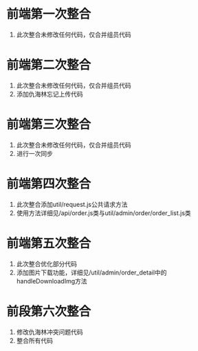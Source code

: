 # 前端第一次整合
1. 此次整合未修改任何代码，仅合并组员代码

# 前端第二次整合
1. 此次整合未修改任何代码，仅合并组员代码
2. 添加仇海林忘记上传代码

# 前端第三次整合
1. 此次整合未修改任何代码，仅合并组员代码
2. 进行一次同步

# 前端第四次整合

1. 此次整合添加util/request.js公共请求方法
2. 使用方法详细见/api/order.js类与util/admin/order/order_list.js类

# 前端第五次整合

1. 此次整合优化部分代码
2. 添加图片下载功能，详细见/util/admin/order_detail中的handleDownloadImg方法

# 前段第六次整合

1. 修改仇海林冲突问题代码
2. 整合所有代码
